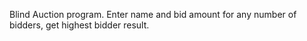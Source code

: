 Blind Auction program. Enter name and bid amount for any number of bidders, get highest bidder result.